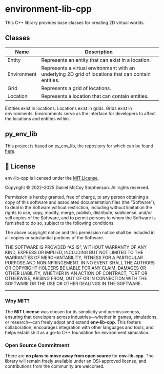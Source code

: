 # environment-lib-cpp
This C++ library provides base classes for creating 2D virtual worlds.

## Classes
Name | Description
----- | -----
Entity | Represents an entity that can exist in a location.
Environment | Represents a virtual environment with an underlying 2D grid of locations that can contain entities.
Grid | Represents a grid of locations.
Location | Represents a location that can contain entities.

Entities exist in locations. Locations exist in grids. Grids exist in environments. Environments serve as the interface for developers to affect the locations and entities within.

## py_env_lib

This project is based on py_env_lib, the repository for which can be found [here](https://github.com/Preponderous-Software/py_env_lib).

## 📄 License

env-lib-cpp is licensed under the [MIT License](LICENSE).

Copyright © 2022–2025 Daniel McCoy Stephenson. All rights reserved.

Permission is hereby granted, free of charge, to any person obtaining a copy of this software 
and associated documentation files (the “Software”), to deal in the Software without restriction, 
including without limitation the rights to use, copy, modify, merge, publish, distribute, sublicense, 
and/or sell copies of the Software, and to permit persons to whom the Software is furnished to do so, 
subject to the following conditions:

The above copyright notice and this permission notice shall be included in all copies 
or substantial portions of the Software.

THE SOFTWARE IS PROVIDED “AS IS”, WITHOUT WARRANTY OF ANY KIND, EXPRESS OR IMPLIED, INCLUDING BUT 
NOT LIMITED TO THE WARRANTIES OF MERCHANTABILITY, FITNESS FOR A PARTICULAR PURPOSE AND NONINFRINGEMENT. 
IN NO EVENT SHALL THE AUTHORS OR COPYRIGHT HOLDERS BE LIABLE FOR ANY CLAIM, DAMAGES OR OTHER LIABILITY, 
WHETHER IN AN ACTION OF CONTRACT, TORT OR OTHERWISE, ARISING FROM, OUT OF OR IN CONNECTION WITH THE 
SOFTWARE OR THE USE OR OTHER DEALINGS IN THE SOFTWARE.

---

### Why MIT?
The **MIT License** was chosen for its simplicity and permissiveness, ensuring that developers across industries—whether in games, simulations, or research—can freely adopt and extend **env-lib-cpp**. This fosters collaboration, encourages integration with other languages and tools, and helps establish it as a go-to C++ foundation for environment simulation.

### Open Source Commitment
There are **no plans to move away from open source** for **env-lib-cpp**. The library will remain freely available under an OSI-approved license, and contributions from the community are welcomed.
